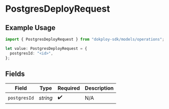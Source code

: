 # PostgresDeployRequest

## Example Usage

```typescript
import { PostgresDeployRequest } from "dokploy-sdk/models/operations";

let value: PostgresDeployRequest = {
  postgresId: "<id>",
};
```

## Fields

| Field              | Type               | Required           | Description        |
| ------------------ | ------------------ | ------------------ | ------------------ |
| `postgresId`       | *string*           | :heavy_check_mark: | N/A                |